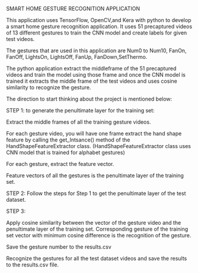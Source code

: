 SMART HOME GESTURE RECOGNITION APPLICATION

This application uses TensorFlow, OpenCV,and Kera with python to develop a smart home gesture recognition application. It uses 51 precaptured videos of 13 different gestures to train the CNN model and create labels for given test videos.

The gestures that are used in this application are Num0 to Num10, FanOn, FanOff, LightsOn, LightsOff, FanUp, FanDown,SetThermo.

The python application extract the middleframe of the 51 precaptured videos and train the model using those frame and once the CNN model is trained it extracts the middle frame of the test videos and uses cosine similarity to recognize the gesture.

The direction to start thinking about the project is mentioned below:

STEP 1: to generate the penultimate layer for the training set:

Extract the middle frames of all the training gesture videos.

For each gesture video, you will have one frame extract the hand shape feature by calling the get_Intsance() method of the HandShapeFeatureExtractor class. (HandShapeFeatureExtractor class uses CNN model that is trained for alphabet gestures)

For each gesture, extract the feature vector.

Feature vectors of all the gestures is the penultimate layer of the training set.

STEP 2: Follow the steps for Step 1 to get the penultimate layer of the test dataset.

STEP 3: 

Apply cosine similarity between the vector of the gesture video and the penultimate layer of the training set. Corresponding gesture of the training set vector with minimum cosine difference is the recognition of the gesture.

Save the gesture number to the results.csv

Recognize the gestures for all the test dataset videos and save the results to the results.csv file.

